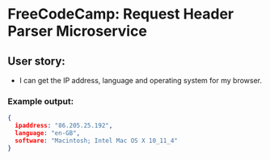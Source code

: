 # FreeCodeCamp: Request Header Parser Microservice
## User story:
-  I can get the IP address, language and operating system for my browser.

### Example output:

```json
{
  ipaddress: "86.205.25.192",
  language: "en-GB",
  software: "Macintosh; Intel Mac OS X 10_11_4"
}
```